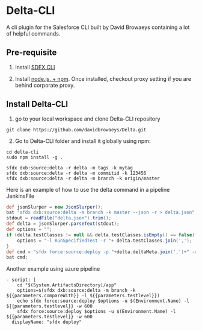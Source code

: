 # Delta-CLI

A cli plugin for the Salesforce CLI built by David Browaeys containing a lot of helpful commands. 

## Pre-requisite
1. Install [SDFX CLI](https://developer.salesforce.com/tools/sfdxcli) 

2. Install [node.js. + npm](https://nodejs.org/en/). 
Once installed, checkout proxy setting if you are behind corporate proxy.

## Install Delta-CLI

1. go to your local workspace and clone Delta-CLI repository
```shell
git clone https://github.com/davidbrowaeys/Delta.git
```

2. Go to Delta-CLI folder and install it globally using npm: 

  ```shell
  cd delta-cli
  sudo npm install -g .
  ```

  ```shell
  sfdx dxb:source:delta -r delta -m tags -k mytag
  sfdx dxb:source:delta -r delta -m commitid -k 123456
  sfdx dxb:source:delta -r delta -m branch -k origin/master
  ```
Here is an example of how to use the delta command in a pipeline JenkinsFile
  ```groovy
  def jsonSlurper = new JsonSlurper();
  bat "sfdx dxb:source:delta -m branch -k master --json -r > delta.json";
  stdout = readFile("delta.json").trim();
  def delta = jsonSlurper.parseText(stdout);
  def options = "";
  if (delta.testClasses != null && delta.testClasses.isEmpty() == false){
      options = "-l RunSpecifiedTest -r "+ delta.testClasses.join(',');
  }
  def cmd = "sfdx force:source:deploy -p "+delta.deltaMeta.join(',')+" -u prod -w 600 "+options;
  bat cmd;
  ```

Another example using azure pipeline 
```
- script: |
    cd "$(System.ArtifactsDirectory)/app"
    options=$(sfdx dxb:source:delta -m branch -k ${{parameters.compareWith}} -l ${{parameters.testlevel}})
    echo sfdx force:source:deploy $options -u $(Environment.Name) -l ${{parameters.testlevel}} -w 600
    sfdx force:source:deploy $options -u $(Environment.Name) -l ${{parameters.testlevel}} -w 600
  displayName: "sfdx deploy"
```
